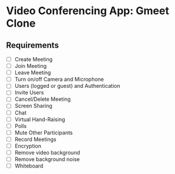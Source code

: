 # Video Conferencing App: Gmeet Clone

## Requirements
- [ ] Create Meeting
- [ ] Join Meeting
- [ ] Leave Meeting
- [ ] Turn on/off Camera and Microphone
- [ ] Users (logged or guest) and Authentication
- [ ] Invite Users
- [ ] Cancel/Delete Meeting
- [ ] Screen Sharing
- [ ] Chat
- [ ] Virtual Hand-Raising
- [ ] Polls
- [ ] Mute Other Participants
- [ ] Record Meetings
- [ ] Encryption
- [ ] Remove video background
- [ ] Remove background noise
- [ ] Whiteboard
